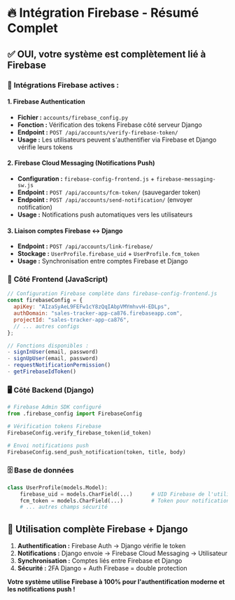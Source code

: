 # 🔥 Intégration Firebase - Résumé Complet

## ✅ **OUI, votre système est complètement lié à Firebase**

### 🔗 **Intégrations Firebase actives :**

#### 1. **Firebase Authentication**
- **Fichier :** `accounts/firebase_config.py`
- **Fonction :** Vérification des tokens Firebase côté serveur Django
- **Endpoint :** `POST /api/accounts/verify-firebase-token/`
- **Usage :** Les utilisateurs peuvent s'authentifier via Firebase et Django vérifie leurs tokens

#### 2. **Firebase Cloud Messaging (Notifications Push)**
- **Configuration :** `firebase-config-frontend.js` + `firebase-messaging-sw.js`
- **Endpoint :** `POST /api/accounts/fcm-token/` (sauvegarder token)
- **Endpoint :** `POST /api/accounts/send-notification/` (envoyer notification)
- **Usage :** Notifications push automatiques vers les utilisateurs

#### 3. **Liaison comptes Firebase ↔ Django**
- **Endpoint :** `POST /api/accounts/link-firebase/`
- **Stockage :** `UserProfile.firebase_uid` + `UserProfile.fcm_token`
- **Usage :** Synchronisation entre comptes Firebase et Django

### 📱 **Côté Frontend (JavaScript)**
```javascript
// Configuration Firebase complète dans firebase-config-frontend.js
const firebaseConfig = {
  apiKey: "AIzaSyAeL9FEFw1cY8zQqIAbpVMYmhvvH-EDLps",
  authDomain: "sales-tracker-app-ca876.firebaseapp.com",
  projectId: "sales-tracker-app-ca876",
  // ... autres configs
};

// Fonctions disponibles :
- signInUser(email, password)
- signUpUser(email, password)  
- requestNotificationPermission()
- getFirebaseIdToken()
```

### 🖥️ **Côté Backend (Django)**
```python
# Firebase Admin SDK configuré
from .firebase_config import FirebaseConfig

# Vérification tokens Firebase
FirebaseConfig.verify_firebase_token(id_token)

# Envoi notifications push
FirebaseConfig.send_push_notification(token, title, body)
```

### 🗄️ **Base de données**
```python
class UserProfile(models.Model):
    firebase_uid = models.CharField(...)      # UID Firebase de l'utilisateur
    fcm_token = models.CharField(...)         # Token pour notifications push
    # ... autres champs sécurité
```

## 🚀 **Utilisation complète Firebase + Django**

1. **Authentification :** Firebase Auth → Django vérifie le token
2. **Notifications :** Django envoie → Firebase Cloud Messaging → Utilisateur
3. **Synchronisation :** Comptes liés entre Firebase et Django
4. **Sécurité :** 2FA Django + Auth Firebase = double protection

**Votre système utilise Firebase à 100% pour l'authentification moderne et les notifications push !**
